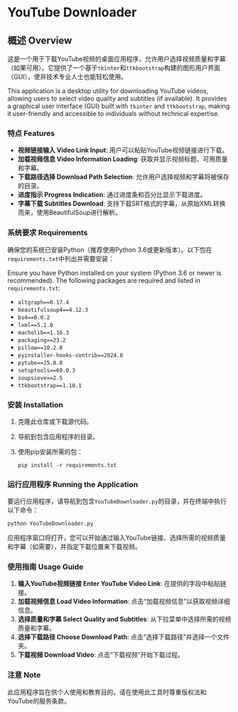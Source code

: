 # YouTube Downloader

## 概述 Overview

这是一个用于下载YouTube视频的桌面应用程序，允许用户选择视频质量和字幕（如果可用）。它提供了一个基于`tkinter`和`ttkbootstrap`构建的图形用户界面（GUI），使非技术专业人士也能轻松使用。

This application is a desktop utility for downloading YouTube videos, allowing users to select video quality and subtitles (if available). It provides a graphical user interface (GUI) built with `tkinter` and `ttkbootstrap`, making it user-friendly and accessible to individuals without technical expertise.

### 特点 Features

- **视频链接输入 Video Link Input**: 用户可以粘贴YouTube视频链接进行下载。
- **加载视频信息 Video Information Loading**: 获取并显示视频标题、可用质量和字幕。
- **下载路径选择 Download Path Selection**: 允许用户选择视频和字幕将被保存的目录。
- **进度指示 Progress Indication**: 通过进度条和百分比显示下载进度。
- **字幕下载 Subtitles Download**: 支持下载SRT格式的字幕，从原始XML转换而来，使用BeautifulSoup进行解析。

### 系统要求 Requirements

确保您的系统已安装Python（推荐使用Python 3.6或更新版本）。以下包在`requirements.txt`中列出并需要安装：

Ensure you have Python installed on your system (Python 3.6 or newer is recommended). The following packages are required and listed in `requirements.txt`:

- `altgraph==0.17.4`
- `beautifulsoup4==4.12.3`
- `bs4==0.0.2`
- `lxml==5.1.0`
- `macholib==1.16.3`
- `packaging==23.2`
- `pillow==10.2.0`
- `pyinstaller-hooks-contrib==2024.0`
- `pytube==15.0.0`
- `setuptools==69.0.3`
- `soupsieve==2.5`
- `ttkbootstrap==1.10.1`

### 安装 Installation

1. 克隆此仓库或下载源代码。
2. 导航到包含应用程序的目录。
3. 使用pip安装所需的包：

   ```
   pip install -r requirements.txt
   ```

### 运行应用程序 Running the Application

要运行应用程序，请导航到包含`YouTubeDownloader.py`的目录，并在终端中执行以下命令：

```
python YouTubeDownloader.py
```

应用程序窗口将打开，您可以开始通过输入YouTube链接、选择所需的视频质量和字幕（如需要），并指定下载位置来下载视频。

### 使用指南 Usage Guide

1. **输入YouTube视频链接 Enter YouTube Video Link**: 在提供的字段中粘贴链接。
2. **加载视频信息 Load Video Information**: 点击“加载视频信息”以获取视频详细信息。
3. **选择质量和字幕 Select Quality and Subtitles**: 从下拉菜单中选择所需的视频质量和字幕。
4. **选择下载路径 Choose Download Path**: 点击“选择下载路径”并选择一个文件夹。
5. **下载视频 Download Video**: 点击“下载视频”开始下载过程。

### 注意 Note

此应用程序旨在供个人使用和教育目的，请在使用此工具时尊重版权法和YouTube的服务条款。
